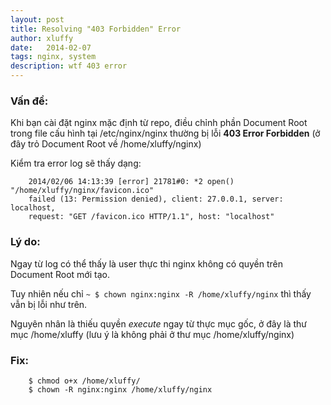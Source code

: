 ```yaml
---
layout: post
title: Resolving "403 Forbidden" Error 
author: xluffy
date:   2014-02-07
tags: nginx, system
description: wtf 403 error
---
```


### Vấn đề:

Khi bạn cài đặt nginx mặc định từ repo, điều chỉnh phần Document Root trong file cấu hình tại /etc/nginx/nginx thường bị lỗi __403 Error Forbidden__
(ở đây trỏ Document Root về /home/xluffy/nginx)

Kiểm tra error log sẽ thấy dạng:

```
    2014/02/06 14:13:39 [error] 21781#0: *2 open() "/home/xluffy/nginx/favicon.ico" 
    failed (13: Permission denied), client: 27.0.0.1, server: localhost, 
    request: "GET /favicon.ico HTTP/1.1", host: "localhost"
```
### Lý do:

Ngay từ log có thể thấy là user thực thi nginx không có quyền trên Document Root mới tạo. 

Tuy nhiên nếu chỉ `~ $ chown nginx:nginx -R /home/xluffy/nginx` thì thấy vẫn bị lỗi như trên.

Nguyên nhân là thiếu quyền _execute_ ngay từ thực mục gốc, ở đây là thư mục /home/xluffy (lưu ý là không phải ở thư mục /home/xluffy/nginx)

### Fix:

```
    $ chmod o+x /home/xluffy/
    $ chown -R nginx:nginx /home/xluffy/nginx 
```

